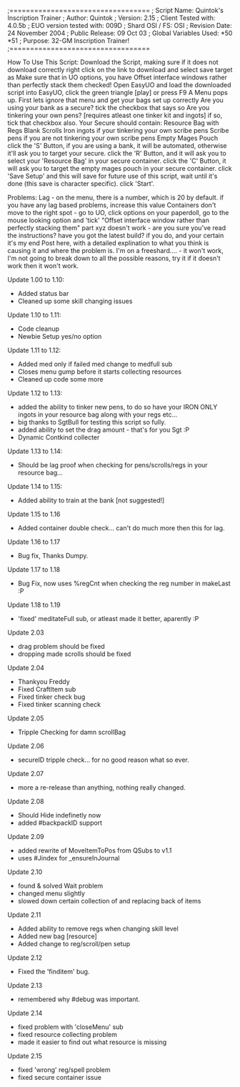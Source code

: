 ;==================================
; Script Name: Quintok's Inscription Trainer
; Author: Quintok
; Version: 2.15
; Client Tested with: 4.0.5b
; EUO version tested with: 009D
; Shard OSI / FS: OSI
; Revision Date: 24 November 2004
; Public Release: 09 Oct 03
; Global Variables Used: *50 *51
; Purpose: 32-GM Inscription Trainer!
;==================================


How To Use This Script:
Download the Script, making sure if it does not download correctly right click on the link to download and select save target as
Make sure that in UO options, you have Offset interface windows rather than perfectly stack them checked!
Open EasyUO and load the downloaded script into EasyUO, click the green triangle [play] or press F9
A Menu pops up. First lets ignore that menu and get your bags set up correctly
Are you using your bank as a secure? tick the checkbox that says so
Are you tinkering your own pens? [requires atleast one tinker kit and ingots] if so, tick that checkbox also.
Your Secure should contain:
Resource Bag with
Regs
Blank Scrolls
Iron ingots if your tinkering your own scribe pens
Scribe pens if you are not tinkering your own scribe pens
Empty Mages Pouch
click the 'S' Button, if you are using a bank, it will be automated, otherwise it'll ask you to target your secure.
click the 'R' Button, and it will ask you to select your 'Resource Bag' in your secure container.
click the 'C' Button, it will ask you to target the empty mages pouch in your secure container.
click 'Save Setup' and this will save for future use of this script, wait until it's done (this save is character specific).
click 'Start'.

Problems:
Lag - on the menu, there is a number, which is 20 by default. if you have any lag based problems, increase this value
Containers don't move to the right spot - go to UO, click options on your paperdoll, go to the mouse looking option and 'tick' "Offset interface window rather than perfectly stacking them"
part xyz doesn't work - are you sure you've read the instructions? have you got the latest build? if you do, and your certain it's my end Post here, with a detailed explination to what you think is causing it and where the problem is.
I'm on a freeshard.... - it won't work, I'm not going to break down to all the possible reasons, try it if it doesn't work then it won't work.


Update 1.00 to 1.10:
- Added status bar
- Cleaned up some skill changing issues

Update 1.10 to 1.11:
- Code cleanup
- Newbie Setup yes/no option

Update 1.11 to 1.12:
- Added med only if failed med change to medfull sub
- Closes menu gump before it starts collecting resources
- Cleaned up code some more

Update 1.12 to 1.13:
- added the ability to tinker new pens, to do so have your IRON ONLY ingots in your resource bag along with your regs etc...
- big thanks to SgtBull for testing this script so fully.
- added ability to set the drag amount - that's for you Sgt :P
- Dynamic Contkind collecter

Update 1.13 to 1.14:
- Should be lag proof when checking for pens/scrolls/regs in your resource bag...

Update 1.14 to 1.15:
- Added ability to train at the bank [not suggested!]

Update 1.15 to 1.16
- Added container double check... can't do much more then this for lag.

Update 1.16 to 1.17
- Bug fix, Thanks Dumpy.

Update 1.17 to 1.18
- Bug Fix, now uses %regCnt when checking the reg number in makeLast :P

Update 1.18 to 1.19
- 'fixed' meditateFull sub, or atleast made it better, aparently :P

Update 2.03
- drag problem should be fixed
- dropping made scrolls should be fixed

Update 2.04
- Thankyou Freddy
- Fixed CraftItem sub
- Fixed tinker check bug
- Fixed tinker scanning check

Update 2.05
- Tripple Checking for damn scrollBag

Update 2.06
- secureID tripple check... for no good reason what so ever.

Update 2.07
- more a re-release than anything, nothing really changed.

Update 2.08
- Should Hide indefinetly now
- added #backpackID support

Update 2.09
- added rewrite of MoveItemToPos from QSubs to v1.1
- uses #Jindex for _ensureInJournal

Update 2.10
- found & solved Wait problem
- changed menu slightly
- slowed down certain collection of and replacing back of items

Update 2.11
- Added ability to remove regs when changing skill level
- Added new bag [resource]
- Added change to reg/scroll/pen setup

Update 2.12
- Fixed the 'finditem' bug.

Update 2.13
- remembered why #debug was important.

Update 2.14
- fixed problem with 'closeMenu' sub
- fixed resource collecting problem
- made it easier to find out what resource is missing

Update 2.15
- fixed 'wrong' reg/spell problem
- fixed secure container issue